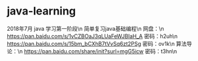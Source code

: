 # java-learning

2018年7月 java 学习第一阶段\n
   简单复习java基础编程\n
网盘：\n
  https://pan.baidu.com/s/1vCZBOaJ3qLUaFeWJBIaH_A 密码：h2uh\n
  https://pan.baidu.com/s/15bm_bCXhB7tVvSq6zt2PSg 密码：ov1k\n
算法导论：\n
  https://pan.baidu.com/share/init?surl=mgG5icw 密码：t3hn\n
